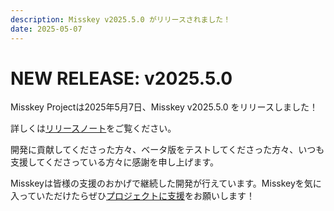 ```yaml
---
description: Misskey v2025.5.0 がリリースされました！
date: 2025-05-07
---
```


# NEW RELEASE: v2025.5.0

Misskey Projectは2025年5月7日、Misskey v2025.5.0 をリリースしました！

詳しくは[リリースノート](/docs/releases/)をご覧ください。

開発に貢献してくださった方々、ベータ版をテストしてくださった方々、いつも支援してくださっている方々に感謝を申し上げます。

Misskeyは皆様の支援のおかげで継続した開発が行えています。Misskeyを気に入っていただけたらぜひ[プロジェクトに支援](/docs/donate/)をお願いします！
